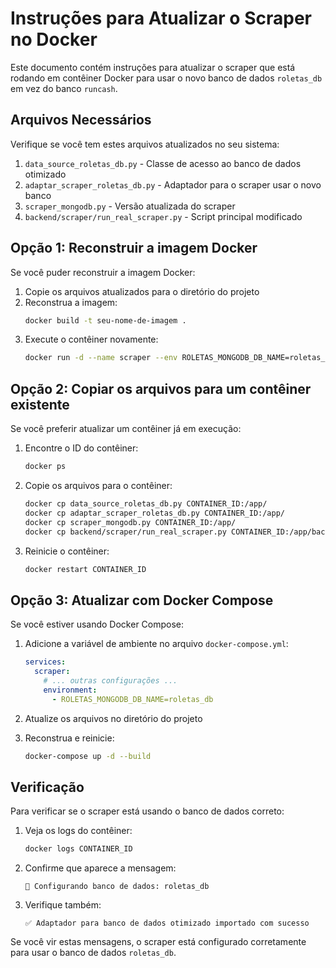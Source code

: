 # Instruções para Atualizar o Scraper no Docker

Este documento contém instruções para atualizar o scraper que está rodando em contêiner Docker para usar o novo banco de dados `roletas_db` em vez do banco `runcash`.

## Arquivos Necessários

Verifique se você tem estes arquivos atualizados no seu sistema:

1. `data_source_roletas_db.py` - Classe de acesso ao banco de dados otimizado
2. `adaptar_scraper_roletas_db.py` - Adaptador para o scraper usar o novo banco
3. `scraper_mongodb.py` - Versão atualizada do scraper
4. `backend/scraper/run_real_scraper.py` - Script principal modificado

## Opção 1: Reconstruir a imagem Docker

Se você puder reconstruir a imagem Docker:

1. Copie os arquivos atualizados para o diretório do projeto
2. Reconstrua a imagem:
   ```bash
   docker build -t seu-nome-de-imagem .
   ```
3. Execute o contêiner novamente:
   ```bash
   docker run -d --name scraper --env ROLETAS_MONGODB_DB_NAME=roletas_db seu-nome-de-imagem
   ```

## Opção 2: Copiar os arquivos para um contêiner existente

Se você preferir atualizar um contêiner já em execução:

1. Encontre o ID do contêiner:
   ```bash
   docker ps
   ```

2. Copie os arquivos para o contêiner:
   ```bash
   docker cp data_source_roletas_db.py CONTAINER_ID:/app/
   docker cp adaptar_scraper_roletas_db.py CONTAINER_ID:/app/
   docker cp scraper_mongodb.py CONTAINER_ID:/app/
   docker cp backend/scraper/run_real_scraper.py CONTAINER_ID:/app/backend/scraper/
   ```

3. Reinicie o contêiner:
   ```bash
   docker restart CONTAINER_ID
   ```

## Opção 3: Atualizar com Docker Compose

Se você estiver usando Docker Compose:

1. Adicione a variável de ambiente no arquivo `docker-compose.yml`:
   ```yaml
   services:
     scraper:
       # ... outras configurações ...
       environment:
         - ROLETAS_MONGODB_DB_NAME=roletas_db
   ```

2. Atualize os arquivos no diretório do projeto

3. Reconstrua e reinicie:
   ```bash
   docker-compose up -d --build
   ```

## Verificação

Para verificar se o scraper está usando o banco de dados correto:

1. Veja os logs do contêiner:
   ```bash
   docker logs CONTAINER_ID
   ```

2. Confirme que aparece a mensagem:
   ```
   🔧 Configurando banco de dados: roletas_db
   ```

3. Verifique também:
   ```
   ✅ Adaptador para banco de dados otimizado importado com sucesso
   ```

Se você vir estas mensagens, o scraper está configurado corretamente para usar o banco de dados `roletas_db`. 